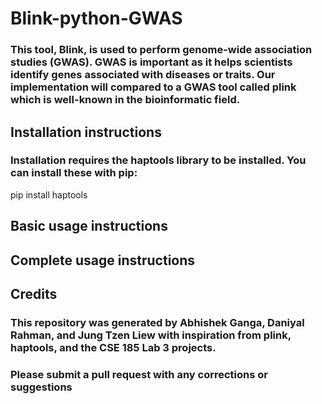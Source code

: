 # Blink-python-GWAS
### This tool, Blink, is used to perform genome-wide association studies (GWAS). GWAS is important as it helps scientists identify genes associated with diseases or traits. Our implementation will compared to a GWAS tool called plink which is well-known in the bioinformatic field.

## Installation instructions
### Installation requires the haptools library to be installed. You can install these with pip:

pip install haptools

## Basic usage instructions
###

## Complete usage instructions
### 

## Credits
### This repository was generated by Abhishek Ganga, Daniyal Rahman, and Jung Tzen Liew with inspiration from plink, haptools, and the CSE 185 Lab 3 projects.
### Please submit a pull request with any corrections or suggestions
